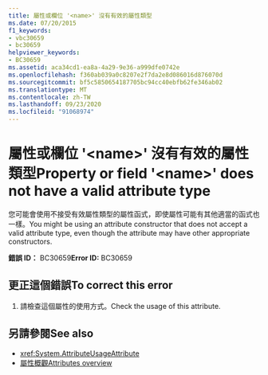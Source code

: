 ```yaml
---
title: 屬性或欄位 '<name>' 沒有有效的屬性類型
ms.date: 07/20/2015
f1_keywords:
- vbc30659
- bc30659
helpviewer_keywords:
- BC30659
ms.assetid: aca34cd1-ea8a-4a29-9e36-a999dfe0742e
ms.openlocfilehash: f360ab039a0c8207e2f7da2e8d086016d876070d
ms.sourcegitcommit: bf5c5850654187705bc94cc40ebfb62fe346ab02
ms.translationtype: MT
ms.contentlocale: zh-TW
ms.lasthandoff: 09/23/2020
ms.locfileid: "91068974"
---
```

# <a name="property-or-field-name-does-not-have-a-valid-attribute-type"></a><span data-ttu-id="6de42-102">屬性或欄位 '\<name>' 沒有有效的屬性類型</span><span class="sxs-lookup"><span data-stu-id="6de42-102">Property or field '\<name>' does not have a valid attribute type</span></span>

<span data-ttu-id="6de42-103">您可能會使用不接受有效屬性類型的屬性函式，即使屬性可能有其他適當的函式也一樣。</span><span class="sxs-lookup"><span data-stu-id="6de42-103">You might be using an attribute constructor that does not accept a valid attribute type, even though the attribute may have other appropriate constructors.</span></span>  
  
 <span data-ttu-id="6de42-104">**錯誤 ID：** BC30659</span><span class="sxs-lookup"><span data-stu-id="6de42-104">**Error ID:** BC30659</span></span>  
  
## <a name="to-correct-this-error"></a><span data-ttu-id="6de42-105">更正這個錯誤</span><span class="sxs-lookup"><span data-stu-id="6de42-105">To correct this error</span></span>  
  
1. <span data-ttu-id="6de42-106">請檢查這個屬性的使用方式。</span><span class="sxs-lookup"><span data-stu-id="6de42-106">Check the usage of this attribute.</span></span>  
  
## <a name="see-also"></a><span data-ttu-id="6de42-107">另請參閱</span><span class="sxs-lookup"><span data-stu-id="6de42-107">See also</span></span>

- <xref:System.AttributeUsageAttribute>
- [<span data-ttu-id="6de42-108">屬性概觀</span><span class="sxs-lookup"><span data-stu-id="6de42-108">Attributes overview</span></span>](../programming-guide/concepts/attributes/index.md)
